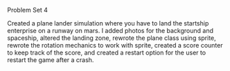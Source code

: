 Problem Set 4

Created a plane lander simulation where you have to land the startship enterprise on a runway on mars. I added photos for the background and spaceship, altered the landing zone, rewrote the plane class using sprite, rewrote the rotation mechanics to work with sprite, created a score counter to keep track of the score, and created a restart option for the user to restart the game after a crash. 